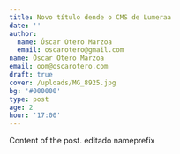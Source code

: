 ```yaml
---
title: Novo título dende o CMS de Lumeraa
date: ''
author:
  name: Óscar Otero Marzoa
  email: oscarotero@gmail.com
name: Óscar Otero Marzoa
email: oom@oscarotero.com
draft: true
cover: /uploads/MG_8925.jpg
bg: '#000000'
type: post
age: 2
hour: '17:00'
---
```


Content of the post. editado nameprefix
